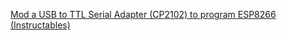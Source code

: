 [Mod a USB to TTL Serial Adapter (CP2102) to program ESP8266 (Instructables)](http://www.instructables.com/id/Mod-a-USB-to-TTL-Serial-Adapter-CP2102-to-program--1/)

